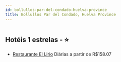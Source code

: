 ```yaml
---
id: bollullos-par-del-condado-huelva-province
title: Bollullos Par del Condado, Huelva Province
---
```


<center><img src="https://assets.cosmos-data.com/55/0079e44d903aea747705239bef127e96/1989112.jpg" alt="" /></center>


## Hotéis 1 estrelas - ⭐️

-    [Restaurante El Lirio](https://www.hurb.com/hoteis/bollullos-par-del-condado/restaurante-el-lirio-JNP-JP634918?cmp=18055) Diárias a partir de R$158.07
   > 
